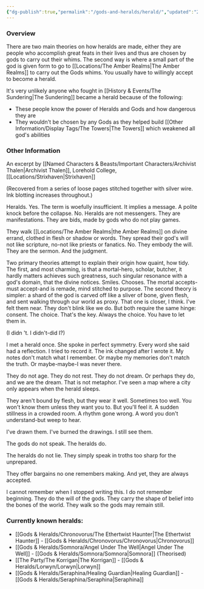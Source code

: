 ```yaml
---
{"dg-publish":true,"permalink":"/gods-and-heralds/herald/","updated":"2025-06-09T21:51:18.148+01:00"}
---
```


### Overview
There are two main theories on how heralds are made, either they are people who accomplish great feats in their lives and thus are chosen by gods to carry out their whims. The second way is where a small part of the god is given form to go to [[Locations/The Amber Realms\|The Amber Realms]] to carry out the Gods whims. You usually have to willingly accept to become a herald.

It's very unlikely anyone who fought in [[History & Events/The Sundering\|The Sundering]] became a herald because of the following: 
- These people know the power of Heralds and Gods and how dangerous they are 
- They wouldn't be chosen by any Gods as they helped build [[Other Information/Display Tags/The Towers\|The Towers]] which weakened all god's abilities

### Other Information 
An excerpt by [[Named Characters & Beasts/Important Characters/Archivist Thalen\|Archivist Thalen]], Lorehold College, [[Locations/Strixhaven\|Strixhaven]]

(Recovered from a series of loose pages stitched together with silver wire. Ink blotting increases throughout.)

Heralds. Yes. The term is woefully insufficient. It implies a message. A polite knock before the collapse. No. Heralds are not messengers. They are manifestations. They are bids, made by gods who do not play games.

They walk [[Locations/The Amber Realms\|the Amber Realms]] on divine errand, clothed in flesh or shadow or words. They spread their god's will not like scripture, no-not like priests or fanatics. No. They embody the will. They are the sermon. And the judgment.

Two primary theories attempt to explain their origin how quaint, how tidy. The first, and most charming, is that a mortal-hero, scholar, butcher, it hardly matters achieves such greatness, such singular resonance with a god's domain, that the divine notices. Smiles.
Chooses. The mortal accepts-must accept-and is remade, mind stitched to purpose. The second theory is simpler: a shard of the god is carved off like a sliver of bone, given flesh, and sent walking through our world as proxy. That one is closer, I think. I've felt them near.
They don't blink like we do. But both require the same hinge: consent. The choice. That's the key. Always the choice. You have to let them in.

(I didn 't. I didn't-did I?)

I met a herald once. She spoke in perfect symmetry. Every word she said had a reflection. I tried to record it. The ink changed after I wrote it. My notes don't match what I remember. Or maybe my memories don't match the truth. Or maybe-maybe-I was never there.

They do not age. They do not rest. They do not dream. Or perhaps they do, and we are the dream. That is not metaphor. I've seen a map where a city only appears when the herald sleeps.

They aren't bound by flesh, but they wear it well. Sometimes too well. You won't know them unless they want you to. But you'll feel it. A sudden stillness in a crowded room. A rhythm gone wrong. A word you don't understand-but weep to hear.

I've drawn them. I've burned the drawings. I still see them.
 
 The gods do not speak. The heralds do.

The heralds do not lie. They simply speak in troths too sharp for the unprepared.
 
They offer bargains no one remembers making. And yet, they are always accepted.

I cannot remember when I stopped writing this. I do not remember beginning. They do the will of the gods. They carry the shape of belief into the bones of the world. They walk so the gods may remain still.

### Currently known heralds:
- [[Gods & Heralds/Chronovorus/The Ethertwist Haunter\|The Ethertwist Haunter]] - [[Gods & Heralds/Chronovorus/Chronovorus\|Chronovorus]] 
- [[Gods & Heralds/Somnora/Angel Under The Well\|Angel Under The Well]] - [[Gods & Heralds/Somnora/Somnora\|Somnora]] (Theorised)
- [[The Party/The Korrigan\|The Korrigan]] - [[Gods & Heralds/Lorwyn/Lorwyn\|Lorwyn]]
- [[Gods & Heralds/Seraphina/Healing Guardian\|Healing Guardian]] - [[Gods & Heralds/Seraphina/Seraphina\|Seraphina]]


